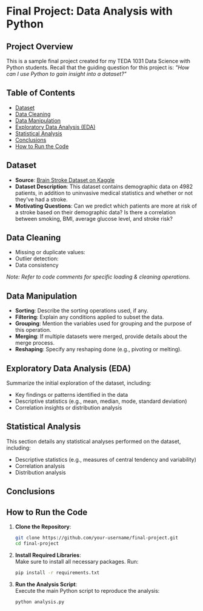# Final Project: Data Analysis with Python

## Project Overview
This is a sample final project created for my TEDA 1031 Data Science with Python students. Recall that the guiding question for this project is: *"How can I use Python to gain insight into a dataset?"*

## Table of Contents
- [Dataset](#dataset)
- [Data Cleaning](#data-cleaning)
- [Data Manipulation](#data-manipulation)
- [Exploratory Data Analysis (EDA)](#exploratory-data-analysis-eda)
- [Statistical Analysis](#statistical-analysis)
- [Conclusions](#conclusions)
- [How to Run the Code](#how-to-run-the-code)

## Dataset
- **Source**: [Brain Stroke Dataset on Kaggle](https://www.kaggle.com/datasets/jillanisofttech/brain-stroke-dataset)
- **Dataset Description**: This dataset contains demographic data on 4982 patients, in addition to uninvasive medical statistics and whether or not they've had a stroke.
- **Motivating Questions**: Can we predict which patients are more at risk of a stroke based on their demographic data? Is there a correlation between smoking, BMI, average glucose level, and stroke risk? 

## Data Cleaning
- Missing or duplicate values: 
- Outlier detection: 
- Data consistency

*Note: Refer to code comments for specific loading & cleaning operations.*

## Data Manipulation
- **Sorting**: Describe the sorting operations used, if any.
- **Filtering**: Explain any conditions applied to subset the data.
- **Grouping**: Mention the variables used for grouping and the purpose of this operation.
- **Merging**: If multiple datasets were merged, provide details about the merge process.
- **Reshaping**: Specify any reshaping done (e.g., pivoting or melting).

## Exploratory Data Analysis (EDA)
Summarize the initial exploration of the dataset, including:
- Key findings or patterns identified in the data
- Descriptive statistics (e.g., mean, median, mode, standard deviation)
- Correlation insights or distribution analysis

## Statistical Analysis
This section details any statistical analyses performed on the dataset, including:
- Descriptive statistics (e.g., measures of central tendency and variability)
- Correlation analysis
- Distribution analysis

## Conclusions


## How to Run the Code
1. **Clone the Repository**:  
   ```bash
   git clone https://github.com/your-username/final-project.git
   cd final-project
   ```

2. **Install Required Libraries**:  
   Make sure to install all necessary packages. Run:
   ```bash
   pip install -r requirements.txt
   ```

3. **Run the Analysis Script**:  
   Execute the main Python script to reproduce the analysis:
   ```bash
   python analysis.py
   ```
